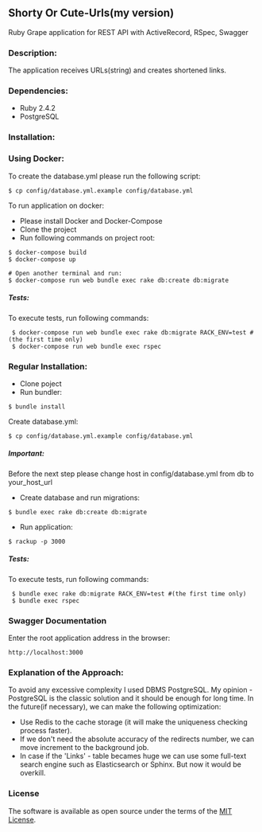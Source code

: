 ## Shorty Or Cute-Urls(my version)
Ruby Grape application for REST API with ActiveRecord, RSpec, Swagger
### Description:
The application receives  URLs(string) and creates shortened links.
### Dependencies:
- Ruby 2.4.2
- PostgreSQL

### Installation:

###  Using Docker:
To create the database.yml please run  the following script:
```shell
$ cp config/database.yml.example config/database.yml
```

To run application on docker:

- Please install Docker and Docker-Compose
- Clone the project
- Run following commands on project root:

```shell
$ docker-compose build
$ docker-compose up

# Open another terminal and run:
$ docker-compose run web bundle exec rake db:create db:migrate
```

##### Tests:

To execute tests, run following commands:
 
```shell
 $ docker-compose run web bundle exec rake db:migrate RACK_ENV=test #(the first time only)
 $ docker-compose run web bundle exec rspec
```
### Regular Installation:
- Clone poject
- Run bundler:

 ```shell
 $ bundle install
 ```
Create database.yml:
```shell
$ cp config/database.yml.example config/database.yml
```
##### Important: 
Before the next step please change host in config/database.yml from db to your_host_url
- Create database and run migrations:

 ```shell
 $ bundle exec rake db:create db:migrate
 ```
 
- Run application:

 ```shell
 $ rackup -p 3000
 ```

##### Tests:

To execute tests, run following commands:
 
```shell
 $ bundle exec rake db:migrate RACK_ENV=test #(the first time only)
 $ bundle exec rspec
```
### Swagger Documentation

Enter the root application address in the browser:

```shell
http://localhost:3000
```

### Explanation of the Approach:
To avoid any excessive complexity I used DBMS PostgreSQL.
My opinion - PostgreSQL is the classic solution and it should be enough for long time.
In the future(if necessary), we can make the following optimization:
* Use Redis to the cache storage (it will make  the uniqueness checking process faster).
* If we don't need the absolute accuracy of the redirects number, we can move increment to the background job. 
* In case if the 'Links' - table becames huge we can use some full-text search engine such as Elasticsearch or Sphinx. 
But now it would be overkill.

### License

The software is available as open source under the terms of the [MIT License](http://opensource.org/licenses/MIT).
